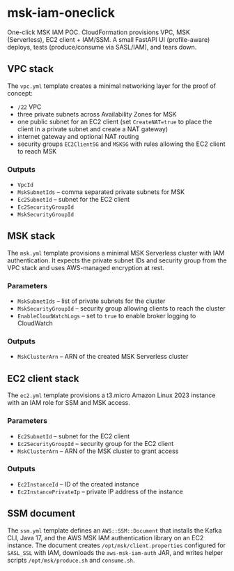 # msk-iam-oneclick
One-click MSK IAM POC. CloudFormation provisions VPC, MSK (Serverless), EC2 client + IAM/SSM. A small FastAPI UI (profile-aware) deploys, tests (produce/consume via SASL/IAM), and tears down.

## VPC stack

The `vpc.yml` template creates a minimal networking layer for the proof of concept:

- `/22` VPC
- three private subnets across Availability Zones for MSK
- one public subnet for an EC2 client (set `CreateNAT=true` to place the client in a private subnet and create a NAT gateway)
- internet gateway and optional NAT routing
- security groups `EC2ClientSG` and `MSKSG` with rules allowing the EC2 client to reach MSK

### Outputs

- `VpcId`
- `MskSubnetIds` – comma separated private subnets for MSK
- `Ec2SubnetId` – subnet for the EC2 client
- `Ec2SecurityGroupId`
- `MskSecurityGroupId`

## MSK stack

The `msk.yml` template provisions a minimal MSK Serverless cluster with IAM authentication. It expects the private subnet IDs and security group from the VPC stack and uses AWS-managed encryption at rest.

### Parameters

- `MskSubnetIds` – list of private subnets for the cluster
- `MskSecurityGroupId` – security group allowing clients to reach the cluster
- `EnableCloudWatchLogs` – set to `true` to enable broker logging to CloudWatch

### Outputs

- `MskClusterArn` – ARN of the created MSK Serverless cluster

## EC2 client stack

The `ec2.yml` template provisions a t3.micro Amazon Linux 2023 instance with an IAM role for SSM and MSK access.

### Parameters

- `Ec2SubnetId` – subnet for the EC2 client
- `Ec2SecurityGroupId` – security group for the EC2 client
- `MskClusterArn` – ARN of the MSK cluster to grant access

### Outputs

- `Ec2InstanceId` – ID of the created instance
- `Ec2InstancePrivateIp` – private IP address of the instance

## SSM document

The `ssm.yml` template defines an `AWS::SSM::Document` that installs the Kafka CLI, Java 17, and the AWS MSK IAM authentication library on an EC2 instance. The document creates `/opt/msk/client.properties` configured for `SASL_SSL` with IAM, downloads the `aws-msk-iam-auth` JAR, and writes helper scripts `/opt/msk/produce.sh` and `consume.sh`.

